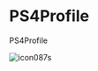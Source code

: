 # PS4Profile
PS4Profile


![icon087s](https://github.com/Master-s/PS4Profile/assets/49209220/9ba6a5ce-a449-4689-bee8-f3f1a57149d9)
